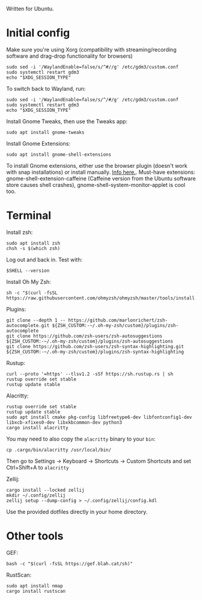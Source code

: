Written for Ubuntu.

# Initial config
Make sure you're using Xorg (compatibility with streaming/recording software and drag-drop functionality for browsers)
```
sudo sed -i '/WaylandEnable=false/s/^#//g' /etc/gdm3/custom.conf
sudo systemctl restart gdm3
echo "$XDG_SESSION_TYPE"
```

To switch back to Wayland, run:
```
sudo sed -i '/WaylandEnable=false/s/^/#/g' /etc/gdm3/custom.conf
sudo systemctl restart gdm3
echo "$XDG_SESSION_TYPE"
```

Install Gnome Tweaks, then use the Tweaks app:
```
sudo apt install gnome-tweaks
```

Install Gnome Extensions:
```
sudo apt install gnome-shell-extensions
```

To install Gnome extensions, either use the browser plugin (doesn't work with snap installations) or install manually. [Info here.](https://itsfoss.com/gnome-shell-extensions/). Must-have extensions: gnome-shell-extension-caffeine (Caffeine version from the Ubuntu software store causes shell crashes), gnome-shell-system-monitor-applet is cool too.

# Terminal
Install zsh:
```
sudo apt install zsh
chsh -s $(which zsh)
```

Log out and back in. Test with:
```
$SHELL --version
```

Install Oh My Zsh:
```
sh -c "$(curl -fsSL https://raw.githubusercontent.com/ohmyzsh/ohmyzsh/master/tools/install.sh)"
```

Plugins:
```
git clone --depth 1 -- https://github.com/marlonrichert/zsh-autocomplete.git ${ZSH_CUSTOM:-~/.oh-my-zsh/custom}/plugins/zsh-autocomplete
git clone https://github.com/zsh-users/zsh-autosuggestions ${ZSH_CUSTOM:-~/.oh-my-zsh/custom}/plugins/zsh-autosuggestions
git clone https://github.com/zsh-users/zsh-syntax-highlighting.git ${ZSH_CUSTOM:-~/.oh-my-zsh/custom}/plugins/zsh-syntax-highlighting
```

Rustup:
```
curl --proto '=https' --tlsv1.2 -sSf https://sh.rustup.rs | sh
rustup override set stable
rustup update stable
```

Alacritty:
```
rustup override set stable
rustup update stable
sudo apt install cmake pkg-config libfreetype6-dev libfontconfig1-dev libxcb-xfixes0-dev libxkbcommon-dev python3
cargo install alacritty
```
You may need to also copy the `alacritty` binary to your `bin`:
```
cp .cargo/bin/alacritty /usr/local/bin/
```

Then go to Settings -> Keyboard -> Shortcuts -> Custom Shortcuts and set Ctrl+Shift+A to `alacritty`

Zellij:
```
cargo install --locked zellij
mkdir ~/.config/zellij
zellij setup --dump-config > ~/.config/zellij/config.kdl
```

Use the provided dotfiles directly in your home directory.

# Other tools
GEF:
```
bash -c "$(curl -fsSL https://gef.blah.cat/sh)"
```

RustScan:
```
sudo apt install nmap
cargo install rustscan
```
